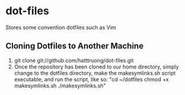 # dot-files
Stores some convention dotfiles such as Vim
## Cloning Dotfiles to Another Machine
1. git clone git://github.com/hatttruong/dot-files.git
2. Once the repository has been cloned to our home directory, simply change to the dotfiles directory, make the makesymlinks.sh script executable, and run the script, like so:
"cd ~/dotfiles
chmod +x makesymlinks.sh
./makesymlinks.sh" 
